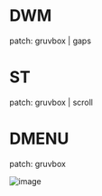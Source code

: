 # DWM
patch: gruvbox | gaps
# ST
patch: gruvbox | scroll
# DMENU
patch: gruvbox

![image](https://github.com/aquaverso2077/dots/assets/149948716/007c6ce6-060c-4388-a984-bc6d3634285c)


